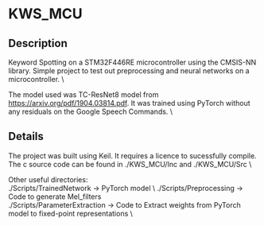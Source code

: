 # KWS_MCU

## Description

Keyword Spotting on a STM32F446RE microcontroller using the CMSIS-NN library. Simple project to test out preprocessing and neural networks on a microcontroller. \

The model used was TC-ResNet8 model from https://arxiv.org/pdf/1904.03814.pdf. It was trained using PyTorch without any residuals on the Google Speech Commands. \

## Details

The project was built using Keil. It requires a licence to sucessfully compile. \
The c source code can be found in ./KWS_MCU/Inc and ./KWS_MCU/Src \

Other useful directories:\
./Scripts/TrainedNetwork -> PyTorch model \ 
./Scripts/Preprocessing -> Code to generate Mel_filters \
./Scripts/ParameterExtraction -> Code to Extract weights from PyTorch model to fixed-point representations \ 



